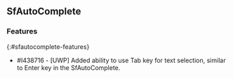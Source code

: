 ## SfAutoComplete

### Features
{:#sfautocomplete-features}

* \#I438716 - [UWP] Added ability to use Tab key for text selection, similar to Enter key in the SfAutoComplete.
